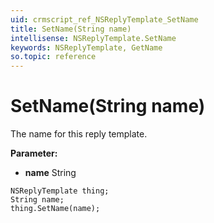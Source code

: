 ```yaml
---
uid: crmscript_ref_NSReplyTemplate_SetName
title: SetName(String name)
intellisense: NSReplyTemplate.SetName
keywords: NSReplyTemplate, GetName
so.topic: reference
---
```


# SetName(String name)

The name for this reply template.

**Parameter:** 
 - **name** String

```crmscript
NSReplyTemplate thing;
String name;
thing.SetName(name);
```

